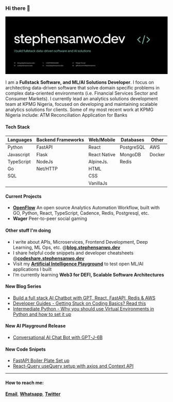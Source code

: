 ### Hi there 👋

![Banner Image](https://github.com/stephensanwo/stephensanwo/blob/main/images/banner.svg)

I am a **Fullstack Software, and ML/AI Solutions Developer**. I focus on architecting data-driven software that solve domain specific problems in complex data-oriented environments (i.e. Financial Services Sector and Consumer Markets). I currently lead an analytics solutions development team at KPMG Nigeria, focused on developing and maintaining scalable analytics solutions for clients. Some of my most recent work at KPMG Nigeria include: ATM Reconciliation Application for Banks 

#### Tech Stack

| Languages   | Backend Frameworks | Web/Mobile          | Databases           | Other               |
| ----------- | ------------------ | ------------------- | ------------------- | ------------------- |
| Python      | FastAPI            | React               | PostgreSQL          | AWS
| Javascript  | Flask              | React Native        | MongoDB             | Docker
| TypeScript  | NodeJs             | AlpineJs.           | Redis               | 
| Go          | Net/HTTP           | HTML                |                     | 
| SQL         |                    | CSS                 |                     | 
|             |                    | VanillaJs           |                     | 


#### Current Projects
- **[OpenFlow](https://github.com/stephensanwo/openflow)** An open source Analytics Automation Workflow, built with GO, Python, React, TypeScript, Cadence, Redis, Postgresql, etc.
- **Wager** Peer-to-peer social gaming

#### Other stuff I'm doing
- I write about APIs, Microservices, Frontend Development, Deep Learning, ML Ops, etc. @**[blog.stephensanwo.dev](https://blog.stephensanwo.dev)**
- I share helpful code snippets and developer cheatsheets @**[codeshare.stephensanwo.dev](https://codeshare.stephensanwo.dev)**
- Visit my **[Artificial Intelligence Playground](https://ai.stephensanwo.dev)** to test open ML/AI applications I built
- I’m currently learning **Web3 for DEFI, Scalable Software Architectures**

#### New Blog Series
- [Build a full stack AI Chatbot with GPT, React, FastAPI, Redis & AWS](https://www.stephensanwo.dev/blog/build-a-full-stack-ai-chatbot-part-i-introduction)
- [Developer Guides - Getting Stuck on Coding Basics? Read this](https://www.stephensanwo.dev/blog/getting-stuck-on-coding-basics-read-this)
- [Intermediate Python - Why you should use Virtual Environments in Python and how to set it up](https://www.stephensanwo.dev/blog/intermediate-python-why-you-should-use-virtual-environments-in-python-and-how-to-set-it-up)

#### New AI Playground Release
- [Conversational AI Chat Bot with GPT-J-6B](https://ai.stephensanwo.dev/gptj-chatbot)

#### New Code Snipets
- [FastAPI Boiler Plate Set up](https://www.stephensanwo.dev/code/fastapi-boiler-plate-set-up)
- [React-Query useQuery setup with axios and Context API](https://www.stephensanwo.dev/code/react-query-usequery-setup-with-axios-and-context-api)

----

#### How to reach me:
  **[Email](me@stephensanwo.dev)**, **[Whatsapp](https://wa.me/+2347069331383)**, **[Twitter](https://twitter.com/stephensanwo)**


